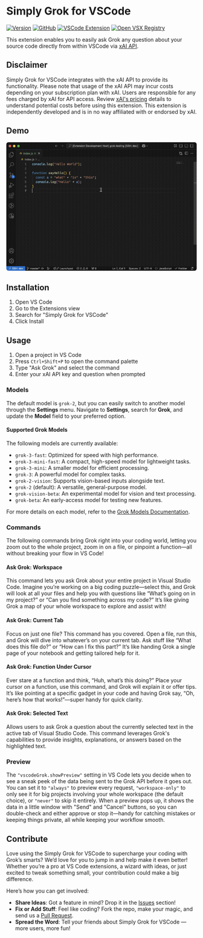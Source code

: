 # Simply Grok for VSCode

[![Version](https://img.shields.io/badge/Version-1.0.0-green)](https://github.com/eriktodx/vscode-grok/releases)
[![GitHub](https://img.shields.io/badge/GitHub-vscode--grok-blue)](https://github.com/eriktodx/vscode-grok)
[![VSCode Extension](https://img.shields.io/badge/VSCode_Extension-Simply_Grok_for_VSCode-red)](https://marketplace.visualstudio.com/items?itemName=ErikKralj.vscode-grok)
[![Open VSX Registry](https://img.shields.io/badge/Open_VSX-Simply_Grok_for_VSCode-purple)](https://open-vsx.org/extension/ErikKralj/vscode-grok)

This extension enables you to easily ask Grok any question about your source code directly from within VSCode via [xAI API](https://x.ai/api).

## Disclaimer

Simply Grok for VSCode integrates with the xAI API to provide its functionality. Please note that usage of the xAI API may incur costs depending on your subscription plan with xAI. Users are responsible for any fees charged by xAI for API access. Review [xAI's pricing](https://docs.x.ai/docs/models) details to understand potential costs before using this extension. This extension is independently developed and is in no way affiliated with or endorsed by xAI.

## Demo

![Demo GIF](resources/demo1.gif)

## Installation

1. Open VS Code
2. Go to the Extensions view
3. Search for "Simply Grok for VSCode"
4. Click Install

## Usage

1. Open a project in VS Code
2. Press `Ctrl+Shift+P` to open the command palette
3. Type "Ask Grok" and select the command
4. Enter your xAI API key and question when prompted

### Models

The default model is `grok-2`, but you can easily switch to another model through the **Settings** menu. Navigate to **Settings**, search for **Grok**, and update the **Model** field to your preferred option.

#### Supported Grok Models
The following models are currently available:
- `grok-3-fast`: Optimized for speed with high performance.
- `grok-3-mini-fast`: A compact, high-speed model for lightweight tasks.
- `grok-3-mini`: A smaller model for efficient processing.
- `grok-3`: A powerful model for complex tasks.
- `grok-2-vision`: Supports vision-based inputs alongside text.
- `grok-2` (default): A versatile, general-purpose model.
- `grok-vision-beta`: An experimental model for vision and text processing.
- `grok-beta`: An early-access model for testing new features.

For more details on each model, refer to the [Grok Models Documentation](https://docs.x.ai/docs/models).

### Commands

The following commands bring Grok right into your coding world, letting you zoom out to the whole project, zoom in on a file, or pinpoint a function—all without breaking your flow in VS Code!

#### Ask Grok: Workspace

This command lets you ask Grok about your entire project in Visual Studio Code. Imagine you’re working on a big coding puzzle—select this, and Grok will look at all your files and help you with questions like “What’s going on in my project?” or “Can you find something across my code?” It’s like giving Grok a map of your whole workspace to explore and assist with!

#### Ask Grok: Current Tab

Focus on just one file? This command has you covered. Open a file, run this, and Grok will dive into whatever’s on your current tab. Ask stuff like “What does this file do?” or “How can I fix this part?” It’s like handing Grok a single page of your notebook and getting tailored help for it.

#### Ask Grok: Function Under Cursor

Ever stare at a function and think, “Huh, what’s this doing?” Place your cursor on a function, use this command, and Grok will explain it or offer tips. It’s like pointing at a specific gadget in your code and having Grok say, “Oh, here’s how that works!”—super handy for quick clarity.

#### Ask Grok: Selected Text

Allows users to ask Grok a question about the currently selected text in the active tab of Visual Studio Code. This command leverages Grok's capabilities to provide insights, explanations, or answers based on the highlighted text.

### Preview

The `"vscodeGrok.showPreview"` setting in VS Code lets you decide when to see a sneak peek of the data being sent to the Grok API before it goes out. You can set it to `"always"` to preview every request, `"workspace-only"` to only see it for big projects involving your whole workspace (the default choice), or `"never"` to skip it entirely. When a preview pops up, it shows the data in a little window with "Send" and "Cancel" buttons, so you can double-check and either approve or stop it—handy for catching mistakes or keeping things private, all while keeping your workflow smooth.

## Contribute

Love using the Simply Grok for VSCode to supercharge your coding with Grok’s smarts? We’d love for you to jump in and help make it even better! Whether you’re a pro at VS Code extensions, a wizard with ideas, or just excited to tweak something small, your contribution could make a big difference.

Here’s how you can get involved:

- **Share Ideas**: Got a feature in mind? Drop it in the [Issues](https://github.com/eriktodx/vscode-grok/issues) section!
- **Fix or Add Stuff**: Feel like coding? Fork the repo, make your magic, and send us a [Pull Request](https://github.com/eriktodx/vscode-grok/pulls).
- **Spread the Word**: Tell your friends about Simply Grok for VSCode — more users, more fun!
